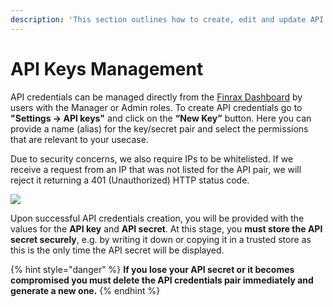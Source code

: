 ```yaml
---
description: 'This section outlines how to create, edit and update API secret/key pairs'
---
```


# API Keys Management

API credentials can be managed directly from the [Finrax Dashboard](https://dashboard.finrax.com) by users with the Manager or Admin roles. To create API credentials go to **"Settings -&gt; API keys"** and click on the **“New Key”** button. Here you can provide a name \(alias\) for the key/secret pair and select the permissions that are relevant to your usecase.  
  
Due to security concerns, we also require IPs to be whitelisted. If we receive a request from an IP that was not listed for the API pair, we will reject it returning a 401 \(Unauthorized\) HTTP status code.  


![](../.gitbook/assets/jun-24-2020-13-42-54.gif)

Upon successful API credentials creation, you will be provided with the values for the **API key** and **API secret**. At this stage, you **must store the API secret securely**, e.g. by writing it down or copying it in a trusted store as this is the only time the API secret will be displayed.   


{% hint style="danger" %}
**If you lose your API secret or it becomes compromised you must delete the API credentials pair immediately and generate a new one.**
{% endhint %}



